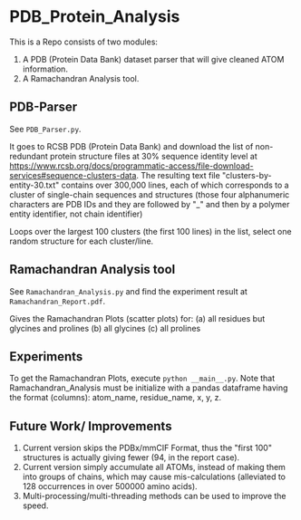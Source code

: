 # PDB_Protein_Analysis

This is a Repo consists of two modules:
1. A PDB (Protein Data Bank) dataset parser that will give cleaned ATOM information.
2. A Ramachandran Analysis tool.

## PDB-Parser
See `PDB_Parser.py`.

It goes to RCSB PDB (Protein Data Bank) and download the list of non-redundant protein structure files at 30% sequence identity level at https://www.rcsb.org/docs/programmatic-access/file-download-services#sequence-clusters-data. The resulting text file "clusters-by-entity-30.txt" contains over 300,000 lines, each of which corresponds to a cluster of single-chain sequences and structures (those four alphanumeric characters are PDB IDs and they are followed by "_" and then by a polymer entity identifier, not chain identifier)

Loops over the largest 100 clusters (the first 100 lines) in the list, select one random structure for each cluster/line.

## Ramachandran Analysis tool
See `Ramachandran_Analysis.py` and find the experiment result at `Ramachandran_Report.pdf`.

Gives the Ramachandran Plots (scatter plots) for:
 (a) all residues but glycines and prolines
 (b) all glycines
 (c) all prolines

## Experiments
To get the Ramachandran Plots, execute  `python __main__.py`.
Note that Ramachandran_Analysis must be initialize with a pandas dataframe having the format (columns): atom_name, residue_name, x, y, z.

## Future Work/ Improvements
1. Current version skips the PDBx/mmCIF Format, thus the "first 100" structures is actually giving fewer (94, in the report case).
2. Current version simply accumulate all ATOMs, instead of making them into groups of chains, which may cause mis-calculations (alleviated to 128 occurrences in over 500000 amino acids).
3. Multi-processing/multi-threading methods can be used to improve the speed.

